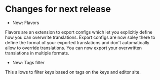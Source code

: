 # Changes for next release

- New: Flavors

Flavors are an extension to export configs which let you explicitly define how you can overwrite translations. Export configs are now soley there to define the format of your exported translations and don't automatically allow to override translations. You can now export your overwritten translations in multiple formats.

- New: Tags filter

This allows to filter keys based on tags on the keys and editor site.
